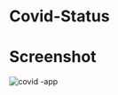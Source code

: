 # Covid-Status
# Screenshot

![covid -app](https://user-images.githubusercontent.com/46546858/155824048-67ee6a81-f44b-4a70-b160-e68a291921bd.PNG)

